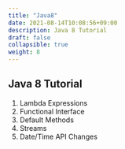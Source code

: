 ```yaml
---
title: "Java8"
date: 2021-08-14T10:08:56+09:00
description: Java 8 Tutorial
draft: false
collapsible: true
weight: 8
---
```



## Java 8 Tutorial

1. Lambda Expressions
2. Functional Interface
3. Default Methods
4. Streams
5. Date/Time API Changes